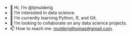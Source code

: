 - 👋 Hi, I’m @tjmulderig
- 👀 I’m interested in data science.
- 🌱 I’m currently learning Python, R, and Git.
- 💞️ I’m looking to collaborate on any data science projects.
- 📫 How to reach me: mulderigthomas@gmail.com.

<!---
tjmulderig/tjmulderig is a ✨ special ✨ repository because its `README.md` (this file) appears on your GitHub profile.
You can click the Preview link to take a look at your changes.
--->
